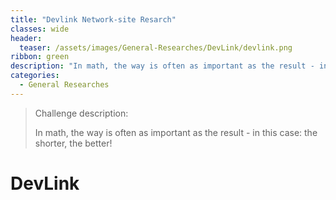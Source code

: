 ```yaml
---
title: "Devlink Network-site Resarch"
classes: wide
header:
  teaser: /assets/images/General-Researches/DevLink/devlink.png
ribbon: green
description: "In math, the way is often as important as the result - in this case: the shorter, the better!"
categories:
  - General Researches
---
```


> Challenge description:
>
> In math, the way is often as important as the result - in this case: the shorter, the better!




# DevLink
